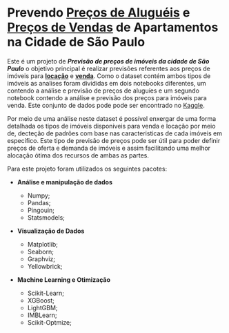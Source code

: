 # Prevendo [Preços de Aluguéis](https://nbviewer.jupyter.org/github/bobcastaldeli/Predicting-Rental-and-Sales-Prices/blob/master/Predict-Rent-SP.ipynb) e [Preços de Vendas](https://nbviewer.jupyter.org/github/bobcastaldeli/Predicting-Rental-and-Sales-Prices/blob/master/Predict-Sales-SP.ipynb) de Apartamentos na Cidade de São Paulo



Este é um projeto de ***Previsão de preços de imóveis da cidade de São Paulo***  o objetivo principal é realizar previsões referentes aos preços de imóveis para **[locação](https://nbviewer.jupyter.org/github/bobcastaldeli/Predicting-Rental-and-Sales-Prices/blob/master/Predict-Rent-SP.ipynb)** e **[venda](https://nbviewer.jupyter.org/github/bobcastaldeli/Predicting-Rental-and-Sales-Prices/blob/master/Predict-Sales-SP.ipynb)**. Como o dataset contém ambos tipos de imóveis as analises foram divididas em dois notebooks diferentes, um contendo a análise e previsão de preços de aluguíes e um segundo notebook contendo a análise e previsão dos preços para imóveis para venda. Este conjunto de dados pode pode ser encontrado no [Kaggle](https://www.kaggle.com/argonalyst/sao-paulo-real-estate-sale-rent-april-2019/kernels).

Por meio de uma análise neste dataset é possível enxergar de uma forma detalhada os tipos de imóveis disponiveis para venda e locação por meio de, decteção de padrões com base nas caracteristicas de cada imóveis em específico. Este tipo de previsão de preços pode ser útil para poder definir preços de oferta e demanda de imóveis e assim facilitando uma melhor alocação ótima dos recursos de ambas as partes.

Para este projeto foram utilizados os seguintes pacotes:

* **Análise e manipulação de dados**
	* Numpy;
	* Pandas;
	* Pingouin;
	* Statsmodels;

* **Visualização de Dados**
	* Matplotlib;
	* Seaborn;
	* Graphviz;
	* Yellowbrick;

* **Machine Learning e Otimização**
	* Scikit-Learn;
	* XGBoost;
	* LightGBM;
	* IMBLearn;
	* Scikit-Optmize;
